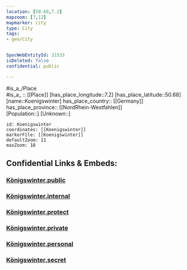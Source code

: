 ```yaml
---
location: [50.68,7.2] 
mapzoom: [7,12] 
mapmarker: city 
type: City
tags:
- geo/City


SpocWebEntityId: 31533
isDeleted: false
confidential: public

---
```

#is_a_/Place  
#is_a_ :: [[Place]] 
[has_place_longitude::7.2] 
[has_place_latitude::50.68] 
[name::Koenigswinter] 
has_place_country:: [[Germany]]  
has_place_province:: [[NordRhein-Westfahlen]]  
[Population::] 
[Unknown::] 


```leaflet
id: Koenigswinter
coordinates: [[Koenigswinter]] 
markerFile: [[Koenigswinter]] 
defaultZoom: 11 
maxZoom: 18
```


## Confidential Links & Embeds: 

### [Königswinter.public](/_public/\Earth\Continent\Europe\Europe~Central\Germany\Germany~West\Nordrhein-Westfalen\counties~NW\Rhein-Sieg-Kreis\cities~Rhein-SiegKönigswinter.public.md) 

### [Königswinter.internal](/_internal/\Earth\Continent\Europe\Europe~Central\Germany\Germany~West\Nordrhein-Westfalen\counties~NW\Rhein-Sieg-Kreis\cities~Rhein-SiegKönigswinter.internal.md) 

### [Königswinter.protect](/_protect/\Earth\Continent\Europe\Europe~Central\Germany\Germany~West\Nordrhein-Westfalen\counties~NW\Rhein-Sieg-Kreis\cities~Rhein-SiegKönigswinter.protect.md) 

### [Königswinter.private](/_private/\Earth\Continent\Europe\Europe~Central\Germany\Germany~West\Nordrhein-Westfalen\counties~NW\Rhein-Sieg-Kreis\cities~Rhein-SiegKönigswinter.private.md) 

### [Königswinter.personal](/_personal/\Earth\Continent\Europe\Europe~Central\Germany\Germany~West\Nordrhein-Westfalen\counties~NW\Rhein-Sieg-Kreis\cities~Rhein-SiegKönigswinter.personal.md) 

### [Königswinter.secret](/_secret/\Earth\Continent\Europe\Europe~Central\Germany\Germany~West\Nordrhein-Westfalen\counties~NW\Rhein-Sieg-Kreis\cities~Rhein-SiegKönigswinter.secret.md)

